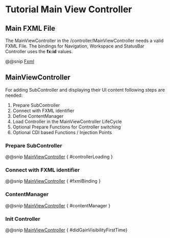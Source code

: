# Tutorial Main View Controller


## Main FXML File

The MainViewController in the /controller/MainViewController needs a valid FXML File.
The bindings for Navigation, Workspace and StatusBar Controller uses the **fx:id** values.

@@snip [Fxml](main_view.xml)

## MainViewController

For adding SubController and displaying their UI content following steps are needed:

1. Prepare SubController
2. Connect with FXML identifier
3. Define ContentManager
4. Load Controller in the MainViewController LifeCycle
5. Optional Prepare Functions for Controller switching
6. Optional CDI based Functions / Injection Points

### Prepare SubController

@@snip [MainViewController](../../../../../demos/tutorial/src/main/scala/com/sfxcode/sapphire/javafx/demo/tutorial/controller/MainViewController.scala) { #controllerLoading }

### Connect with FXML identifier

@@snip [MainViewController](../../../../../demos/tutorial/src/main/scala/com/sfxcode/sapphire/javafx/demo/tutorial//controller/MainViewController.scala) { #fxmlBinding }

### ContentManager

@@snip [MainViewController](../../../../../demos/tutorial/src/main/scala/com/sfxcode/sapphire/javafx/demo/tutorial//controller/MainViewController.scala) { #contentManager }

### Init Controller

@@snip [MainViewController](../../../../../demos/tutorial/src/main/scala/com/sfxcode/sapphire/javafx/demo/tutorial//controller/MainViewController.scala) { #didGainVisibilityFirstTime}
